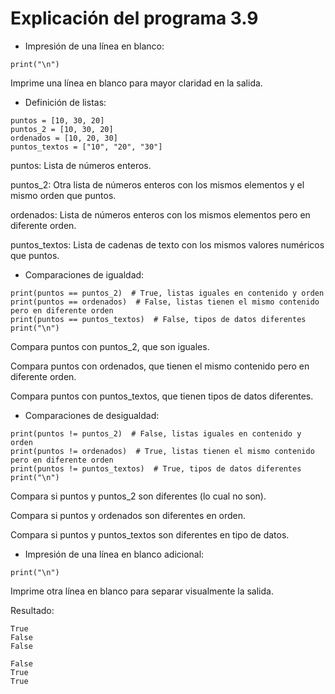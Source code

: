 # Explicación del programa 3.9
- Impresión de una línea en blanco:
```
print("\n")
```
Imprime una línea en blanco para mayor claridad en la salida.

- Definición de listas:
```
puntos = [10, 30, 20]
puntos_2 = [10, 30, 20]
ordenados = [10, 20, 30]
puntos_textos = ["10", "20", "30"]
```
puntos: Lista de números enteros.

puntos_2: Otra lista de números enteros con los mismos elementos y el mismo orden que puntos.

ordenados: Lista de números enteros con los mismos elementos pero en diferente orden.

puntos_textos: Lista de cadenas de texto con los mismos valores numéricos que puntos.

- Comparaciones de igualdad:
```
print(puntos == puntos_2)  # True, listas iguales en contenido y orden
print(puntos == ordenados)  # False, listas tienen el mismo contenido pero en diferente orden
print(puntos == puntos_textos)  # False, tipos de datos diferentes
print("\n")
```
Compara puntos con puntos_2, que son iguales.

Compara puntos con ordenados, que tienen el mismo contenido pero en diferente orden.

Compara puntos con puntos_textos, que tienen tipos de datos diferentes.

- Comparaciones de desigualdad:
```
print(puntos != puntos_2)  # False, listas iguales en contenido y orden
print(puntos != ordenados)  # True, listas tienen el mismo contenido pero en diferente orden
print(puntos != puntos_textos)  # True, tipos de datos diferentes
print("\n")
```
Compara si puntos y puntos_2 son diferentes (lo cual no son).

Compara si puntos y ordenados son diferentes en orden.

Compara si puntos y puntos_textos son diferentes en tipo de datos.

- Impresión de una línea en blanco adicional:
```
print("\n")
```
Imprime otra línea en blanco para separar visualmente la salida.

Resultado:
```
True
False
False

False
True
True
```
